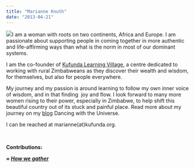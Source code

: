 ```yaml
---
title: "Marianne Knuth"
date: "2013-04-21"
---
```


[![](https://organizationunbound.org/wp-content/uploads/2013/04/MarianneKnuth-300x260.jpg)](https://organizationunbound.org/wp-content/uploads/2013/04/MarianneKnuth.jpg)I am a woman with roots on two continents, Africa and Europe. I am passionate about supporting people in coming together in more authentic and life-affirming ways than what is the norm in most of our dominant systems.

I am the co-founder of [Kufunda Learning Village,](http://www.kufunda.org/) a centre dedicated to working with rural Zimbabweans as they discover their wealth and wisdom, for themselves, but also for people everywhere.

My journey and my passion is around learning to follow my own inner voice of wisdom, and in that finding  joy and flow. I look forward to many more women rising to their power, especially in Zimbabwe, to help shift this beautiful country out of its stuck and painful place. Read more about my journey on my [blog](http://dancinguniverse.net/) Dancing with the Universe.

I can be reached at marianne(at)kufunda.org.

 

**Contributions:**

_**≈ [How we gather](https://organizationunbound.org/expressive-change/how-we-gather/)**_

